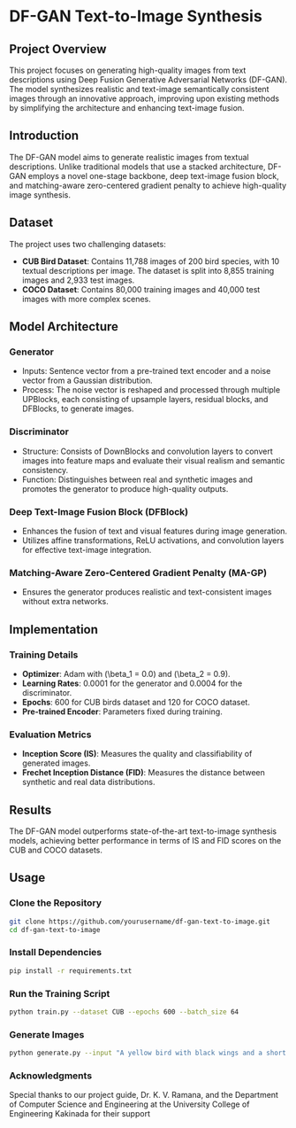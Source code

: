 # DF-GAN Text-to-Image Synthesis

## Project Overview

This project focuses on generating high-quality images from text descriptions using Deep Fusion Generative Adversarial Networks (DF-GAN). The model synthesizes realistic and text-image semantically consistent images through an innovative approach, improving upon existing methods by simplifying the architecture and enhancing text-image fusion.

## Introduction

The DF-GAN model aims to generate realistic images from textual descriptions. Unlike traditional models that use a stacked architecture, DF-GAN employs a novel one-stage backbone, deep text-image fusion block, and matching-aware zero-centered gradient penalty to achieve high-quality image synthesis.

## Dataset

The project uses two challenging datasets:
- **CUB Bird Dataset**: Contains 11,788 images of 200 bird species, with 10 textual descriptions per image. The dataset is split into 8,855 training images and 2,933 test images.
- **COCO Dataset**: Contains 80,000 training images and 40,000 test images with more complex scenes.

## Model Architecture

### Generator
- Inputs: Sentence vector from a pre-trained text encoder and a noise vector from a Gaussian distribution.
- Process: The noise vector is reshaped and processed through multiple UPBlocks, each consisting of upsample layers, residual blocks, and DFBlocks, to generate images.

### Discriminator
- Structure: Consists of DownBlocks and convolution layers to convert images into feature maps and evaluate their visual realism and semantic consistency.
- Function: Distinguishes between real and synthetic images and promotes the generator to produce high-quality outputs.

### Deep Text-Image Fusion Block (DFBlock)
- Enhances the fusion of text and visual features during image generation.
- Utilizes affine transformations, ReLU activations, and convolution layers for effective text-image integration.

### Matching-Aware Zero-Centered Gradient Penalty (MA-GP)
- Ensures the generator produces realistic and text-consistent images without extra networks.

## Implementation

### Training Details
- **Optimizer**: Adam with \(\beta_1 = 0.0\) and \(\beta_2 = 0.9\).
- **Learning Rates**: 0.0001 for the generator and 0.0004 for the discriminator.
- **Epochs**: 600 for CUB birds dataset and 120 for COCO dataset.
- **Pre-trained Encoder**: Parameters fixed during training.

### Evaluation Metrics
- **Inception Score (IS)**: Measures the quality and classifiability of generated images.
- **Frechet Inception Distance (FID)**: Measures the distance between synthetic and real data distributions.

## Results

The DF-GAN model outperforms state-of-the-art text-to-image synthesis models, achieving better performance in terms of IS and FID scores on the CUB and COCO datasets.

## Usage

### Clone the Repository
```bash
git clone https://github.com/yourusername/df-gan-text-to-image.git
cd df-gan-text-to-image
```

### Install Dependencies
```bash
pip install -r requirements.txt
```

### Run the Training Script
```bash
python train.py --dataset CUB --epochs 600 --batch_size 64
```

### Generate Images
```bash
python generate.py --input "A yellow bird with black wings and a short beak."
```

### Acknowledgments
Special thanks to our project guide, Dr. K. V. Ramana, and the Department of Computer Science and Engineering at the University College of Engineering Kakinada for their support
